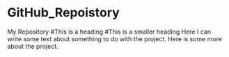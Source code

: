 # GitHub_Repoistory
My Repository
#This is a heading
#This is a smaller heading
Here I can write some text about something to do with the project.
Here is some more about the project.
